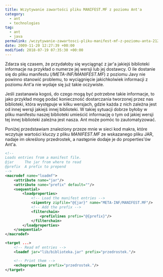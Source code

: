 ```yaml
---
title: Wczytywanie zawartości pliku MANIFEST.MF z poziomu Ant'a
category:
  - ant
  - technologies
tag:
  - ant
  - java
permalink: /wczytywanie-zawartosci-pliku-manifest-mf-z-poziomu-anta-212.html
date: 2009-11-20 12:27:39 +00:00
modified: 2018-07-19 07:35:30 +00:00
---
```



Zdarza się czasem, że przydałoby się wyciągnąć z jar'a jakiejś biblioteki informacje na przykład o numerze jej wersji lub jej dostawcy. O ile dostanie się do pliku manifestu (*/META-INF/MANIFEST.MF*) z poziomu Javy nie powinno stanowić problemu, to wyciągnięcie jakichkolwiek informacji z poziomu Ant'a nie wydaje się już takie oczywiste.

<!--more-->

Jeśli zastanawia kogoś, do czego mogą być potrzebne takie informacje, to jako przykład mogę podać konieczność dostarczania tworzonej przez nas biblioteki, która występuje w kilku wersjach, gdzie każda z nich zależna jest od innej wersji jakiejś innej biblioteki. W takiej sytuacji dobrze byłoby w pliku manifestu naszej biblioteki umieścić informację o tym od jakiej wersji tej innej biblioteki zależna jest nasza. Ant może pomóc to zautomatyzować.

Poniżej przedstawiam znaleziony przeze mnie w sieci kod makra, które wczytuje wartości kluczy z pliku *MANIFEST.MF* ze wskazanego pliku JAR, nadaje im określony przedrostek, a następnie dodaje je do properties'ów Ant'a.

```xml
<!--
Loads entries from a manifest file.
@jar     The jar from where to read
@prefix  A prefix to prepend
-->
<macrodef name="loadmf">
    <attribute name="jar"/>
    <attribute name="prefix" default=""/>
    <sequential>
        <loadproperties>
            <!-- Load the manifest entries -->
            <zipentry zipfile="@{jar}" name="META-INF/MANIFEST.MF"/>
            <!-- Add the prefix -->
            <filterchain>
                <prefixlines prefix="@{prefix}"/>
            </filterchain>
        </loadproperties>
    </sequential>
</macrodef>

<target ...>
    <!-- Read mf entries -->
    <loadmf jar="lib/biblioteka.jar" prefix="przedrostek."/>

    <!-- Print them -->
    <echoproperties prefix="przedrostek."/>
</target>
```
